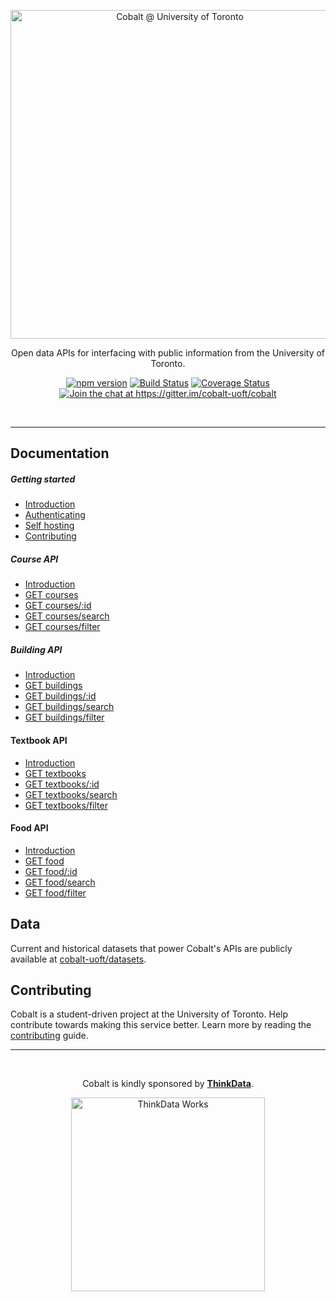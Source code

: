 <p align="center">
  <a href="https://cobalt.qas.im"><img src="https://cobalt.qas.im/assets/img/github_header.png" alt="Cobalt @ University of Toronto" width="526" /></a>
</p>

<p align="center">
  Open data APIs for interfacing with public information from the University of Toronto.
</p>

<p align="center">
  <a href="https://www.npmjs.com/package/cobalt-uoft"><img src="https://badge.fury.io/js/cobalt-uoft.svg" alt="npm version"></a>
  <a href="https://travis-ci.org/cobalt-uoft/cobalt"><img src="https://travis-ci.org/cobalt-uoft/cobalt.svg?branch=master" alt="Build Status"></a>
  <a href="https://coveralls.io/github/cobalt-uoft/cobalt?branch=master"><img src="https://coveralls.io/repos/github/cobalt-uoft/cobalt/badge.svg?branch=master" alt="Coverage Status"></a>
  <a href="https://gitter.im/cobalt-uoft/cobalt?utm_source=badge&utm_medium=badge&utm_campaign=pr-badge&utm_content=badge"><img src="https://badges.gitter.im/cobalt-uoft/cobalt.svg" alt="Join the chat at https://gitter.im/cobalt-uoft/cobalt"></a>
</p>
<br />

- - -

## Documentation

##### Getting started

* [Introduction](https://github.com/cobalt-uoft/documentation/blob/master/getting-started/introduction.md)
* [Authenticating](https://github.com/cobalt-uoft/documentation/blob/master/getting-started/authenticating.md)
* [Self hosting](https://github.com/cobalt-uoft/documentation/blob/master/getting-started/self-hosting.md)
* [Contributing](https://github.com/cobalt-uoft/documentation/blob/master/getting-started/contributing.md)

##### Course API

* [Introduction](https://github.com/cobalt-uoft/documentation/blob/master/endpoints/courses/introduction.md)
* [GET courses](https://github.com/cobalt-uoft/documentation/blob/master/endpoints/courses/list.md)
* [GET courses/:id](https://github.com/cobalt-uoft/documentation/blob/master/endpoints/courses/show.md)
* [GET courses/search](https://github.com/cobalt-uoft/documentation/blob/master/endpoints/courses/search.md)
* [GET courses/filter](https://github.com/cobalt-uoft/documentation/blob/master/endpoints/courses/filter.md)

##### Building API

* [Introduction](https://github.com/cobalt-uoft/documentation/blob/master/endpoints/buildings/introduction.md)
* [GET buildings](https://github.com/cobalt-uoft/documentation/blob/master/endpoints/buildings/list.md)
* [GET buildings/:id](https://github.com/cobalt-uoft/documentation/blob/master/endpoints/buildings/show.md)
* [GET buildings/search](https://github.com/cobalt-uoft/documentation/blob/master/endpoints/buildings/search.md)
* [GET buildings/filter](https://github.com/cobalt-uoft/documentation/blob/master/endpoints/buildings/filter.md)

#### Textbook API

* [Introduction](https://github.com/cobalt-uoft/documentation/blob/master/endpoints/textbooks/introduction.md)
* [GET textbooks](https://github.com/cobalt-uoft/documentation/blob/master/endpoints/textbooks/list.md)
* [GET textbooks/:id](https://github.com/cobalt-uoft/documentation/blob/master/endpoints/textbooks/show.md)
* [GET textbooks/search](https://github.com/cobalt-uoft/documentation/blob/master/endpoints/textbooks/search.md)
* [GET textbooks/filter](https://github.com/cobalt-uoft/documentation/blob/master/endpoints/textbooks/filter.md)

#### Food API

* [Introduction](https://github.com/cobalt-uoft/documentation/blob/master/endpoints/food/introduction.md)
* [GET food](https://github.com/cobalt-uoft/documentation/blob/master/endpoints/food/list.md)
* [GET food/:id](https://github.com/cobalt-uoft/documentation/blob/master/endpoints/food/show.md)
* [GET food/search](https://github.com/cobalt-uoft/documentation/blob/master/endpoints/food/search.md)
* [GET food/filter](https://github.com/cobalt-uoft/documentation/blob/master/endpoints/food/filter.md)

## Data

Current and historical datasets that power Cobalt's APIs are publicly available at [cobalt-uoft/datasets](https://github.com/cobalt-uoft/datasets/releases).

## Contributing

Cobalt is a student-driven project at the University of Toronto. Help contribute towards making this service better. Learn more by reading the [contributing](https://github.com/cobalt-uoft/documentation/blob/master/getting-started/contributing.md) guide.

- - -

<br />

<p align="center">
  Cobalt is kindly sponsored by <b><a href="http://thinkdataworks.com">ThinkData</a></b>.
</p>

<p align="center">
  <a href="http://thinkdataworks.com">
    <img src="http://thinkdataworks.com/images/tdwlogo.svg" alt="ThinkData Works" width="310" />
  </a>
</p>
